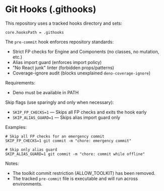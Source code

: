 # Git Hooks (.githooks)

This repository uses a tracked hooks directory and sets:

```
core.hooksPath = .githooks
```

The `pre-commit` hook enforces repository standards:
- Strict FP checks for Engine and Components (no classes, no mutation, etc.)
- Alias import guard (enforces import policy)
- "No React junk" linter (forbidden props/patterns)
- Coverage-ignore audit (blocks unexplained `deno-coverage-ignore`)

Requirements:
- Deno must be available in PATH

Skip flags (use sparingly and only when necessary):
- `SKIP_FP_CHECKS=1` — Skips all FP checks and exits the hook early
- `SKIP_ALIAS_GUARD=1` — Skips alias import guard only

Examples:
```
# Skip all FP checks for an emergency commit
SKIP_FP_CHECKS=1 git commit -m "chore: emergency commit"

# Skip only alias guard
SKIP_ALIAS_GUARD=1 git commit -m "chore: commit while offline"
```

Notes:
- The toolkit commit restriction (ALLOW_TOOLKIT) has been removed.
- The tracked `pre-commit` file is executable and will run across environments.
